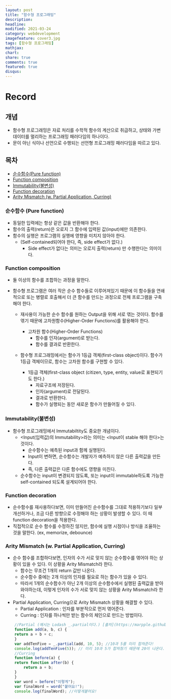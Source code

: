```yaml
---
layout: post
title: "함수형 프로그래밍"
description: 
headline: 
modified: 2021-03-24
category: webdevelopment
imagefeature: cover3.jpg
tags: [함수형 프로그래밍]
mathjax: 
chart: 
share: true
comments: true
featured: true
disqus:
---
```


# Record
## 개념
- 함수형 프로그래밍은 자료 처리를 수학적 함수의 계산으로 취급하고,
상태와 가변 데이터를 멀리하는 프로그래밍 패러다임의 하나이다.
- 문이 아닌 식이나 선언으로 수행되는 선언형 프로그래밍 패러다임을 따르고 있다.

## 목차
- [순수함수(Pure function)](#Pure-function)
- [Function composition](#Function-composition)
- [Immutability(불변성)](#Immutability)
- [Function decoration](#Function-decoration)
- [Arity Mismatch (w. Partial Application, Curring)](#Arity-Mismatch)

### 순수함수 (Pure function)
* 동일한 입력에는 항상 같은 값을 반환해야 한다.
* 함수의 출력(return)은 오로지 그 함수에 입력된 값(input)에만 의존한다.
* 함수의 실행은 프로그램의 실행에 영향을 미치지 않아야 한다.
    - (Self-contained되어야 한다, 즉, side effect가 없다.)
        * Side effect가 없다는 의미는 오로지 출력(return) 만 수행한다는 의미이다.


### Function composition
* 둘 이상의 함수를 조합하는 과정을 말한다.
* 함수형 프로그램은 여러 작은 순수 함수들로 이루어져있기 때문에 이 함수들을 연쇄적으로 또는 병렬로 호출해서 더 큰 함수를 만드는 과정으로 전체 프로그램을 구축해야 한다.

    - 재사용이 가능한 순수 함수를 원하는 Output을 위해 서로 엮는 것이다. 함수를 엮기 때문에 고차원함수(Higher-Order Functions)를 활용해야 한다.
        * 고차원 함수(Higher-Order Functions)
            - 함수를 인자(argument)로 받는다.
            - 함수를 결과로 반환한다.

    - 함수형 프로그래밍에서는 함수가 1등급 객체(first-class object)이다. 함수가 1등급 객체이므로, 함수는 고차원 함수를 구현할 수 있다.
        * 1등급 객체(first-class object (citizen, type, entity, value로 표현되기도 한다.)
            - 자료구조에 저장된다.
            - 인자(argument)로 전달된다.
            - 결과로 반환한다.
            - 함수가 실행되는 동안 새로운 함수가 만들어질 수 있다.


### Immutability(불변성)
* 함수형 프로그래밍에서 Immutabiltity도 중요한 개념이다.
    - <Input(입력값)의 Immutability>라는 의미는 <Input이 stable 해야 한다>는 것이다.
        - 순수함수는 예측된 input과 함께 실행된다.
        - Input이 변하면, 순수함수는 개발자가 예측하지 않은 다른 출력값을 만든다.
        - 즉, 다른 출력값은 다른 함수에도 영향을 미친다.
    - 순수함수는 input이 변경되지 않도록, 또는 input이 immutable하도록 가능한 self-contained 되도록 설계되어야 한다.


### Function decoration
* 순수함수를 재사용하다보면, 이미 만들어진 순수함수를 그대로 적용하기보다
일부 개선하거나, 조금 다른 방향으로 수정해야 하는 상황이 발생할 수 있다.
이 때 function decoration을 적용한다.
* 직접적으로 순수 함수를 수정하진 않지만, 함수에 실행 시점이나 방식을 조율하는 것을 말한다.
(ex, memorize, debounce)

### Arity Mismatch (w. Partial Application, Curring)
* 순수 함수를 조합하다보면, 인자의 수가 서로 맞지 않는 순수함수를 엮어야 하는 상황이 있을 수 있다. 이 상황을 Arity Mismatch라 한다.
    - 함수는 무조건 1개의 return 값만 나온다.
    - 순수함수 중에는 2개 이상의 인자를 필요로 하는 함수가 있을 수 있다.
    - 따라서 1개의 순수함수가 아닌 2개 이상의 순수함수에서 실행된 출력값을 받아와야하는데, 이렇게 인자의 수가 서로 맞지 않는 상황을 Arity Mismatch라 한다.
* Partial Application, Curring으로 Arity Mismatch 상황을 해결할 수 있다.
    - Partial Application : 인자를 부분적으로 먼저 엮어준다.
    - Curring : 인자를 하나씩만 받는 함수의 체인으로 만드는 방법이다.

```JavaScript
    //Partial (예시는 Lodash _.partial이다.) [출처](https://marpple.github.io/partial.js/)
    function add(a, b, c) {
    return a + b + c;
    }
    var addTenFive = _.partial(add, 10, 5); //10과 5를 미리 합쳐준다!
    console.log(addTenFive(5)); // 미리 10과 5가 합쳐줬기 때문에 20이 나온다.
    //Curring
    function before(a) {
    return function after(b) {
        return a + b;
    }
    }
    var word = before("이렇게");
    var finalWord = word("붙어요!");
    console.log(finalWord); //이렇게붙어요!
```